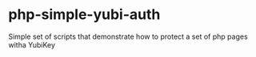 # php-simple-yubi-auth
Simple set of scripts that demonstrate how to protect a set of php pages witha YubiKey

